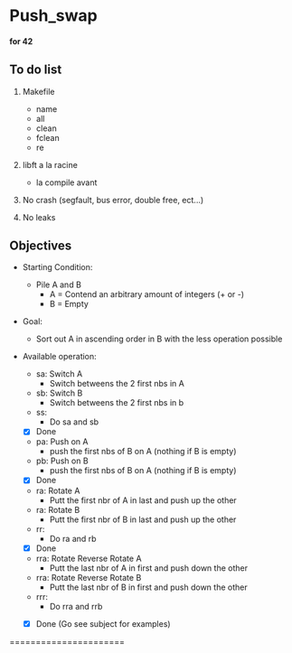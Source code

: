 # Push_swap
#### for 42 


##	To do list

1.	Makefile
	- name
	- all
	- clean
	- fclean
	- re

2.	libft a la racine
	- la compile avant

3.	No crash (segfault, bus error, double free, ect...)

4.	No leaks


##	Objectives


-	Starting Condition:
	- Pile A and B
	  -	A = Contend an arbitrary amount of integers (+ or -)
	  -	B = Empty



-	Goal:
	- Sort out A in ascending order in B with the less operation possible



-	Available operation:
	- sa: Switch A
	  -	Switch betweens the 2 first nbs in A
	- sb: Switch B
	  -	Switch betweens the 2 first nbs in b
	- ss:
	  -	Do sa and sb
	- [x] Done
	- pa: Push on A
	  -	push the first nbs of B on A
	  		(nothing if B is empty)
	- pb: Push on B
	  -	push the first nbs of B on A
	  		(nothing if B is empty)
	- [x] Done
	- ra: Rotate A
	  -	Putt the first nbr of A in last and push up the other
	- ra: Rotate B
	  -	Putt the first nbr of B in last and push up the other
	- rr:
	  -	Do ra and rb
	- [x] Done
	- rra: Rotate Reverse Rotate A
	  -	Putt the last nbr of A in first and push down the other
	- rra: Rotate Reverse Rotate B
	  -	Putt the last nbr of B in first and push down the other
	- rrr:
	  -	Do rra and rrb
	- [x] Done
(Go see subject for examples)


======================



